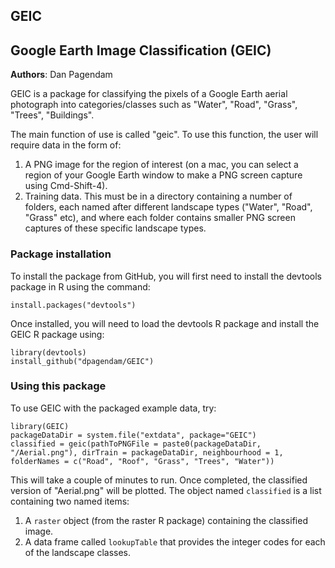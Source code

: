 ## GEIC

## Google Earth Image Classification (GEIC)
**Authors**: Dan Pagendam

GEIC is a package for classifying the pixels of a Google Earth aerial photograph into categories/classes such as "Water", "Road", "Grass", "Trees", "Buildings".

The main function of use is called "geic".  To use this function, the user will require data in the form of:

1. A PNG image for the region of interest (on a mac, you can select a region of your Google Earth window to make a PNG screen capture using Cmd-Shift-4).
2. Training data.  This must be in a directory containing a number of folders, each named after different landscape types ("Water", "Road", "Grass" etc), and where each folder contains smaller PNG screen captures of these specific landscape types.

### Package installation

To install the package from GitHub, you will first need to install the devtools package in R using the command:

```install.packages("devtools")```

Once installed, you will need to load the devtools R package and install the GEIC R package using:

```
library(devtools)
install_github("dpagendam/GEIC")
```

### Using this package

To use GEIC with the packaged example data, try:

```
library(GEIC)
packageDataDir = system.file("extdata", package="GEIC")
classified = geic(pathToPNGFile = paste0(packageDataDir, "/Aerial.png"), dirTrain = packageDataDir, neighbourhood = 1, folderNames = c("Road", "Roof", "Grass", "Trees", "Water"))
```

This will take a couple of minutes to run.  Once completed, the classified version of "Aerial.png" will be plotted.  The object named <code>classified</code> is a list containing two named items:

1. A <code>raster</code> object (from the raster R package) containing the classified image.
2. A data frame called <code>lookupTable</code> that provides the integer codes for each of the landscape classes.

